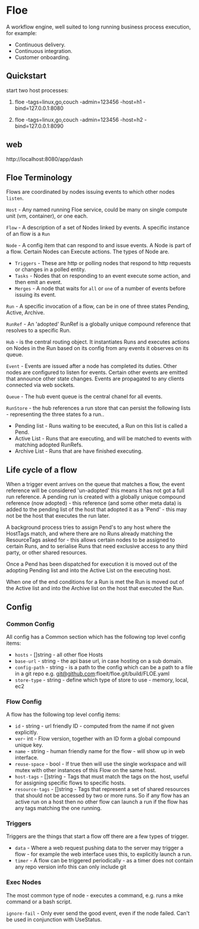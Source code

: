 Floe
====

A workflow engine, well suited to long running business process execution, for example:

* Continuous delivery.
* Continuous integration.
* Customer onboarding.


Quickstart
----------
start two host processes:

1. floe -tags=linux,go,couch -admin=123456 -host=h1 -bind=127.0.0.1:8080

2. floe -tags=linux,go,couch -admin=123456 -host=h2 -bind=127.0.0.1:8090


web 
---

http://localhost:8080/app/dash


Floe Terminology 
----------------
Flows are coordinated by nodes issuing events to which other nodes `listen`.

`Host` - Any named running Floe service, could be many on single compute unit (vm, container), or one each.

`Flow` - A description of a set of Nodes linked by events. A specific instance of an flow is a `Run`

`Node` - A config item that can respond to and issue events. A Node is part of a flow. Certain Nodes can Execute actions.
The types of Node are. 

* `Triggers` - These are http or polling nodes that respond to http requests or changes in a polled entity.
* `Tasks` - Nodes that on responding to an event execute some action, and then emit an event.
* `Merges` - A node that waits for `all` or `one` of a number of events before issuing its event.

`Run` - A specific invocation of a flow, can be in one of three states Pending, Active, Archive.

`RunRef` - An 'adopted' RunRef is a globally unique compound reference that resolves to a specific Run.

`Hub`  - is the central routing object. It instantiates Runs and executes actions on Nodes in the Run based on its config from any events it observes on its queue.

`Event` - Events are issued after a node has completed its duties. Other nodes are configured to listen for events. Certain other events are emitted that announce other state changes. Events are propagated to any clients connected via web sockets.

`Queue` - The hub event queue is the central chanel for all events.

`RunStore` - the hub references a run store that can persist the following lists - representing the three states fo a run..
* Pending list - Runs waiting to be executed, a Run on this list is called a Pend.
* Active List - Runs that are executing, and will be matched to events with matching adopted RunRefs. 
* Archive List - Runs that are have finished executing.


Life cycle of a flow
--------------------
When a trigger event arrives on the queue that matches a flow, the event reference will be considered 'un-adopted' this means it has not got a full run reference. A pending run is created with a globally unique compound reference (now adopted) - this reference (and some other meta data) is added to the pending list of the host that adopted it as a 'Pend' - this may not be the host that executes the run later.

A background process tries to assign Pend's to any host where the HostTags match, and where there are no Runs already matching the ResourceTags asked for - this allows certain nodes to be assigned to certain Runs, and to serialise Runs that need exclusive access to any third party, or other shared resources.

Once a Pend has been dispatched for execution it is moved out of the adopting Pending list and into the Active List on the executing host.

When one of the end conditions for a Run is met the Run is moved out of the Active list and into the Archive list on the host that executed the Run.


Config
------

### Common Config

All config has a Common section which has the following top level config items:

* `hosts`       - []string - all other floe Hosts
* `base-url`    - string - the api base url,  in case hosting on a sub domain.
* `config-path` - string - is a path to the config which can be a path to a file in a git repo e.g. git@github.com:floeit/floe.git/build/FLOE.yaml
* `store-type`  - string - define which type of store to use - memory, local, ec2


### Flow Config

A flow has the following top level config items:

* `id` - string - url friendly ID - computed from the name if not given explicitly.
* `ver`- int    - Flow version, together with an ID form a global compound unique key.
* `name` - string - human friendly name for the flow - will show up in web interface.
* `reuse-space`	- bool - If true then will use the single workspace and will mutex with other instances of this Flow on the same host.
* `host-tags` - []string - Tags that must match the tags on the host, useful for assigning specific flows to specific hosts.
* `resource-tags` - []string - Tags that represent a set of shared resources that should not be accessed by two or more runs. So if any flow has an active run on a host then no other flow can launch a run if the flow has any tags matching the one running.


### Triggers

Triggers are the things that start a flow off there are a few types of trigger.

* `data` - Where a web request pushing data to the server may trigger a flow - for example the web interface uses this, to explicitly launch a run.
* `timer` - A flow can be triggered periodically - as a timer does not contain any repo version info this can only include git 

### Exec Nodes

The most common type of node - executes a command, e.g. runs a mke command or a bash script.

`ignore-fail` - Only ever send the good event, even if the node failed. Can't be used in conjunction with UseStatus.